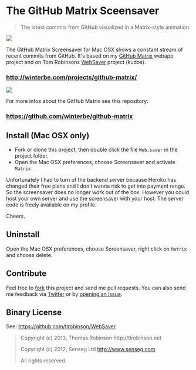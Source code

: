 The GitHub Matrix Sceensaver
====================

<blockquote>The latest commits from GitHub visualized in a Matrix-style animation.</blockquote>

<img src="http://winterbe.com/image/matrix-has-you.gif">

The GitHub Matrix Screensaver for Mac OSX shows a constant stream of recent commits from GitHub. It's based on my [GitHub Matrix](https://github.com/winterbe/github-matrix) webapp project and on Tom Robinsons [WebSaver](https://github.com/tlrobinson/WebSaver) project (kudos).

### http://winterbe.com/projects/github-matrix/

<img src="http://winterbe.com/image/matrix.png">

For more infos about the GitHub Matrix see this repository:

### https://github.com/winterbe/github-matrix

## Install (Mac OSX only)

* Fork or clone this project, then double click the file `Web.saver` in the project folder.
* Open the Mac OSX preferences, choose Screensaver and activate `Matrix`

Unfortunately I had to turn of the backend server because Heroku has
changed their free plans and I don’t wanna risk to get into payment range.
So the screensaver does no longer work out of the box. However you could
host your own server and use the screensaver with your host. The server
code is freely available on my profile.

Cheers.

## Uninstall

Open the Mac OSX preferences, choose Screensaver, right click on `Matrix` and choose delete.

## Contribute

Feel free to [fork](https://github.com/winterbe/github-matrix-screensaver/fork) this project and send me pull requests. You can also send me feedback via [Twitter](https://twitter.com/benontherun) or by [opening an issue](https://github.com/winterbe/github-matrix-screensaver/issues).

## Binary License

See: https://github.com/tlrobinson/WebSaver

<blockquote>
Copyright (c) 2013, Thomas Robinson http://tlrobinson.net

Copyright (c) 2012, Senseg Ltd http://www.senseg.com

All rights reserved.
</blockquote>
